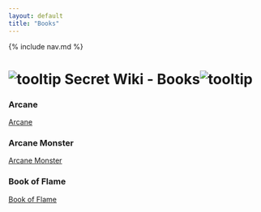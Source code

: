 ```yaml
---
layout: default
title: "Books"
---
```


{% include nav.md  %}

# ![tooltip]({{site.miscimages}}/walkinggrapple.gif) Secret Wiki - Books![tooltip]({{site.miscimages}}/walkinggrapple.gif)



### Arcane
[Arcane]({{site.books}}/arcane)


### Arcane Monster
[Arcane Monster]({{site.books}}/arcane_monster)


### Book of Flame 
[Book of Flame]({{site.books}}/flame)


